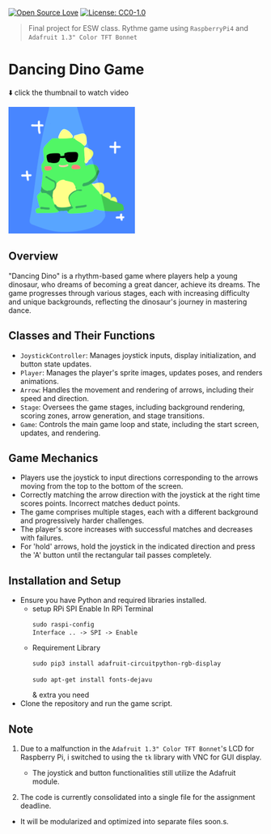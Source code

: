 [![Open Source Love](https://badges.frapsoft.com/os/v1/open-source.png?v=103)](https://github.com/ellerbrock/open-source-badges/) [![License: CC0-1.0](https://licensebuttons.net/l/zero/1.0/80x15.png)](http://creativecommons.org/publicdomain/zero/1.0/)

> Final project for ESW class. Rythme game using `RaspberryPi4` and `Adafruit 1.3" Color TFT Bonnet`
# Dancing Dino Game

⬇️ click the thumbnail to watch video

[![DancingDino](https://github.com/Wendy-Nam/DancingDino/blob/main/img/opening/14.png)](https://www.youtube.com/watch?v=G-tjcUxmIwA "DancingDino")

## Overview
"Dancing Dino" is a rhythm-based game where players help a young dinosaur, who dreams of becoming a great dancer, achieve its dreams. The game progresses through various stages, each with increasing difficulty and unique backgrounds, reflecting the dinosaur's journey in mastering dance.

## Classes and Their Functions
- `JoystickController`: Manages joystick inputs, display initialization, and button state updates.
- `Player`: Manages the player's sprite images, updates poses, and renders animations.
- `Arrow`: Handles the movement and rendering of arrows, including their speed and direction.
- `Stage`: Oversees the game stages, including background rendering, scoring zones, arrow generation, and stage transitions.
- `Game`: Controls the main game loop and state, including the start screen, updates, and rendering.

## Game Mechanics
- Players use the joystick to input directions corresponding to the arrows moving from the top to the bottom of the screen.
- Correctly matching the arrow direction with the joystick at the right time scores points. Incorrect matches deduct points.
- The game comprises multiple stages, each with a different background and progressively harder challenges.
- The player's score increases with successful matches and decreases with failures.
- For 'hold' arrows, hold the joystick in the indicated direction and press the 'A' button until the rectangular tail passes completely.

## Installation and Setup
- Ensure you have Python and required libraries installed.
  - setup RPi SPI Enable
    In RPi Terminal
    ```
    sudo raspi-config
    Interface .. -> SPI -> Enable
    ```
  - Requirement Library
    ```
    sudo pip3 install adafruit-circuitpython-rgb-display
    
    sudo apt-get install fonts-dejavu
    ```
    & extra you need
- Clone the repository and run the game script.

## Note

1. Due to a malfunction in the `Adafruit 1.3" Color TFT Bonnet`'s LCD for Raspberry Pi, i switched to using the `tk` library with VNC for GUI display.
   - The joystick and button functionalities still utilize the Adafruit module.

2. The code is currently consolidated into a single file for the assignment deadline.
  - It will be modularized and optimized into separate files soon.s.
